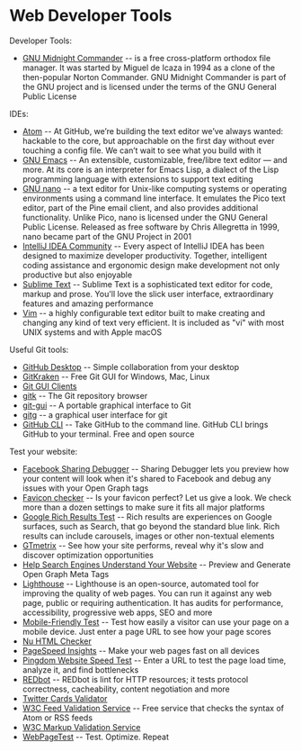 # Web Developer Tools

Developer Tools:

- [GNU Midnight Commander](http://midnight-commander.org/) -- is a free cross-platform orthodox file manager. It was started
  by Miguel de Icaza in 1994 as a clone of the then-popular Norton Commander. GNU Midnight Commander is part of the GNU project
  and is licensed under the terms of the GNU General Public License

IDEs:

- [Atom](https://atom.io/) -- At GitHub, we’re building the text editor we’ve always wanted: hackable to the core, but
  approachable on the first day without ever touching a config file. We can’t wait to see what you build with it
- [GNU Emacs](https://www.gnu.org/software/emacs/) -- An extensible, customizable, free/libre text editor — and more.
  At its core is an interpreter for Emacs Lisp, a dialect of the Lisp programming language with extensions to support text editing
- [GNU nano](https://www.nano-editor.org/) -- a text editor for Unix-like computing systems or operating environments using
  a command line interface. It emulates the Pico text editor, part of the Pine email client, and also provides additional
  functionality. Unlike Pico, nano is licensed under the GNU General Public License. Released as free software by
  Chris Allegretta in 1999, nano became part of the GNU Project in 2001
- [IntelliJ IDEA Community](https://www.jetbrains.com/idea/) -- Every aspect of IntelliJ IDEA has been designed to
  maximize developer productivity. Together, intelligent coding assistance and ergonomic design make development
  not only productive but also enjoyable
- [Sublime Text](https://www.sublimetext.com/) -- Sublime Text is a sophisticated text editor for code, markup and prose.
  You'll love the slick user interface, extraordinary features and amazing performance
- [Vim](https://www.vim.org/) -- a highly configurable text editor built to make creating and changing any kind of text very efficient.
  It is included as "vi" with most UNIX systems and with Apple macOS

Useful Git tools:

- [GitHub Desktop](https://desktop.github.com/) -- Simple collaboration from your desktop
- [GitKraken](https://www.gitkraken.com/) -- Free Git GUI for Windows, Mac, Linux
- [Git GUI Clients](https://git-scm.com/downloads/guis)
- [gitk](https://git-scm.com/docs/gitk) -- The Git repository browser
- [git-gui](https://git-scm.com/docs/git-gui) -- A portable graphical interface to Git
- [gitg](https://gitlab.gnome.org/GNOME/gitg) -- a graphical user interface for git
- [GitHub CLI](https://cli.github.com/) -- Take GitHub to the command line. GitHub CLI brings GitHub to your terminal. Free and open source

Test your website:

- [Facebook Sharing Debugger](https://developers.facebook.com/tools/debug/) -- Sharing Debugger lets you preview how your content
  will look when it's shared to Facebook and debug any issues with your Open Graph tags
- [Favicon checker](https://realfavicongenerator.net/favicon_checker) -- Is your favicon perfect? Let us give a look. We check more
  than a dozen settings to make sure it fits all major platforms
- [Google Rich Results Test](https://search.google.com/test/rich-results) -- Rich results are experiences on Google surfaces,
  such as Search, that go beyond the standard blue link. Rich results can include carousels, images or other non-textual elements
- [GTmetrix](https://gtmetrix.com/) -- See how your site performs, reveal why it's slow and discover optimization opportunities
- [Help Search Engines Understand Your Website](https://www.opengraph.xyz/) -- Preview and Generate Open Graph Meta Tags
- [Lighthouse](https://developers.google.com/web/tools/lighthouse) -- Lighthouse is an open-source, automated tool for improving
  the quality of web pages. You can run it against any web page, public or requiring authentication. It has audits for performance,
  accessibility, progressive web apps, SEO and more
- [Mobile-Friendly Test](https://search.google.com/test/mobile-friendly) -- Test how easily a visitor can use your page on a mobile device.
  Just enter a page URL to see how your page scores
- [Nu HTML Checker](https://validator.w3.org/nu/)
- [PageSpeed Insights](https://developers.google.com/speed/pagespeed/insights/) -- Make your web pages fast on all devices
- [Pingdom Website Speed Test](https://tools.pingdom.com/) -- Enter a URL to test the page load time, analyze it, and find bottlenecks
- [REDbot](https://redbot.org/) -- REDbot is lint for HTTP resources; it tests protocol correctness, cacheability, content negotiation and more
- [Twitter Cards Validator](https://cards-dev.twitter.com/validator)
- [W3C Feed Validation Service](https://validator.w3.org/feed/) -- Free service that checks the syntax of Atom or RSS feeds
- [W3C Markup Validation Service](https://validator.w3.org/)
- [WebPageTest](https://www.webpagetest.org/) -- Test. Optimize. Repeat
